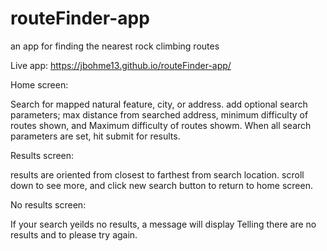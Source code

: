 # routeFinder-app
an app for finding the nearest rock climbing routes

Live app: https://jbohme13.github.io/routeFinder-app/

Home screen:

Search for mapped natural feature, city, or address.  add optional search parameters; max distance from searched address, minimum difficulty of routes shown, and Maximum difficulty of routes showm.  When all search parameters are set, hit submit for results.

Results screen:

results are oriented from closest to farthest from search location.  scroll down to see more, and click new search button to return to home screen.

No results screen: 

If your search yeilds no results, a message will display Telling there are no results and to please try again.

